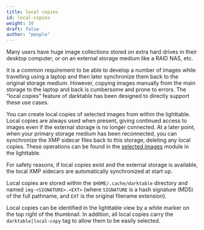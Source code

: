 ```yaml
---
title: local copies
id: local-copies
weight: 30
draft: false
author: "people"
---
```


Many users have huge image collections stored on extra hard drives in their desktop computer, or on an external storage medium like a RAID NAS, etc.

It is a common requirement to be able to develop a number of images while travelling using a laptop and then later synchronize them back to the original storage medium. However, copying images manually from the main storage to the laptop and back is cumbersome and prone to errors. The “local copies” feature of darktable has been designed to directly support these use cases. 

You can create local copies of selected images from within the lighttable. Local copies are always used when present, giving continued access to images even if the external storage is no longer connected. At a later point, when your primary storage medium has been reconnected, you can synchronize the XMP sidecar files back to this storage, deleting any local copies. These operations can be found in the [selected images](../../module-reference/utility-modules/lighttable/selected-images.md) module in the lighttable.

For safety reasons, if local copies exist and the external storage is available, the local XMP sidecars are automatically synchronized at start up.

Local copies are stored within the `$HOME/.cache/darktable` directory and named `img-<SIGNATURE>.<EXT>` (where `SIGNATURE` is a hash signature (MD5) of the full pathname, and `EXT` is the original filename extension).

Local copies can be identified in the lighttable view by a white marker on the top right of the thumbnail. In addition, all local copies carry the `darktable|local-copy` tag to allow them to be easily selected.
